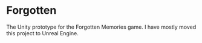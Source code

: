 # Forgotten
The Unity prototype for the Forgotten Memories game. I have mostly moved this project to Unreal Engine. 
